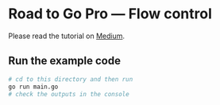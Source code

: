 # Road to Go Pro — Flow control

Please read the tutorial on [Medium](https://levelup.gitconnected.com/road-to-go-pro-flow-control-dfcc7b9a5395).

## Run the example code

```bash
# cd to this directory and then run
go run main.go
# check the outputs in the console
```
